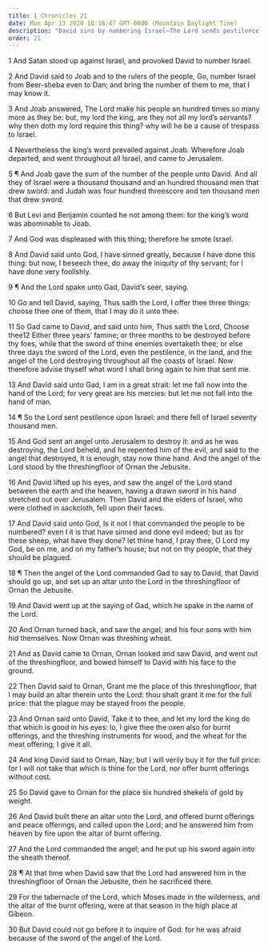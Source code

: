```yaml
---
title: 1 Chronicles 21
date: Mon Apr 13 2020 16:18:47 GMT-0600 (Mountain Daylight Time)
description: "David sins by numbering Israel—The Lord sends pestilence upon the people—David offers sacrifices and the plague is stayed."
order: 21
---
```


1 And Satan stood up against Israel, and provoked David to number Israel.

2 And David said to Joab and to the rulers of the people, Go, number Israel from Beer-sheba even to Dan; and bring the number of them to me, that I may know it.

3 And Joab answered, The Lord make his people an hundred times so many more as they be: but, my lord the king, are they not all my lord’s servants? why then doth my lord require this thing? why will he be a cause of trespass to Israel.

4 Nevertheless the king’s word prevailed against Joab. Wherefore Joab departed, and went throughout all Israel, and came to Jerusalem.

5 ¶ And Joab gave the sum of the number of the people unto David. And all they of Israel were a thousand thousand and an hundred thousand men that drew sword: and Judah was four hundred threescore and ten thousand men that drew sword.

6 But Levi and Benjamin counted he not among them: for the king’s word was abominable to Joab.

7 And God was displeased with this thing; therefore he smote Israel.

8 And David said unto God, I have sinned greatly, because I have done this thing: but now, I beseech thee, do away the iniquity of thy servant; for I have done very foolishly.

9 ¶ And the Lord spake unto Gad, David’s seer, saying.

10 Go and tell David, saying, Thus saith the Lord, I offer thee three things: choose thee one of them, that I may do it unto thee.

11 So Gad came to David, and said unto him, Thus saith the Lord, Choose thee12 Either three years’ famine; or three months to be destroyed before thy foes, while that the sword of thine enemies overtaketh thee; or else three days the sword of the Lord, even the pestilence, in the land, and the angel of the Lord destroying throughout all the coasts of Israel. Now therefore advise thyself what word I shall bring again to him that sent me.

13 And David said unto Gad, I am in a great strait: let me fall now into the hand of the Lord; for very great are his mercies: but let me not fall into the hand of man.

14 ¶ So the Lord sent pestilence upon Israel: and there fell of Israel seventy thousand men.

15 And God sent an angel unto Jerusalem to destroy it: and as he was destroying, the Lord beheld, and he repented him of the evil, and said to the angel that destroyed, It is enough, stay now thine hand. And the angel of the Lord stood by the threshingfloor of Ornan the Jebusite.

16 And David lifted up his eyes, and saw the angel of the Lord stand between the earth and the heaven, having a drawn sword in his hand stretched out over Jerusalem. Then David and the elders of Israel, who were clothed in sackcloth, fell upon their faces.

17 And David said unto God, Is it not I that commanded the people to be numbered? even I it is that have sinned and done evil indeed; but as for these sheep, what have they done? let thine hand, I pray thee, O Lord my God, be on me, and on my father’s house; but not on thy people, that they should be plagued.

18 ¶ Then the angel of the Lord commanded Gad to say to David, that David should go up, and set up an altar unto the Lord in the threshingfloor of Ornan the Jebusite.

19 And David went up at the saying of Gad, which he spake in the name of the Lord.

20 And Ornan turned back, and saw the angel; and his four sons with him hid themselves. Now Ornan was threshing wheat.

21 And as David came to Ornan, Ornan looked and saw David, and went out of the threshingfloor, and bowed himself to David with his face to the ground.

22 Then David said to Ornan, Grant me the place of this threshingfloor, that I may build an altar therein unto the Lord: thou shalt grant it me for the full price: that the plague may be stayed from the people.

23 And Ornan said unto David, Take it to thee, and let my lord the king do that which is good in his eyes: lo, I give thee the oxen also for burnt offerings, and the threshing instruments for wood, and the wheat for the meat offering; I give it all.

24 And king David said to Ornan, Nay; but I will verily buy it for the full price: for I will not take that which is thine for the Lord, nor offer burnt offerings without cost.

25 So David gave to Ornan for the place six hundred shekels of gold by weight.

26 And David built there an altar unto the Lord, and offered burnt offerings and peace offerings, and called upon the Lord; and he answered him from heaven by fire upon the altar of burnt offering.

27 And the Lord commanded the angel; and he put up his sword again into the sheath thereof.

28 ¶ At that time when David saw that the Lord had answered him in the threshingfloor of Ornan the Jebusite, then he sacrificed there.

29 For the tabernacle of the Lord, which Moses made in the wilderness, and the altar of the burnt offering, were at that season in the high place at Gibeon.

30 But David could not go before it to inquire of God: for he was afraid because of the sword of the angel of the Lord.
